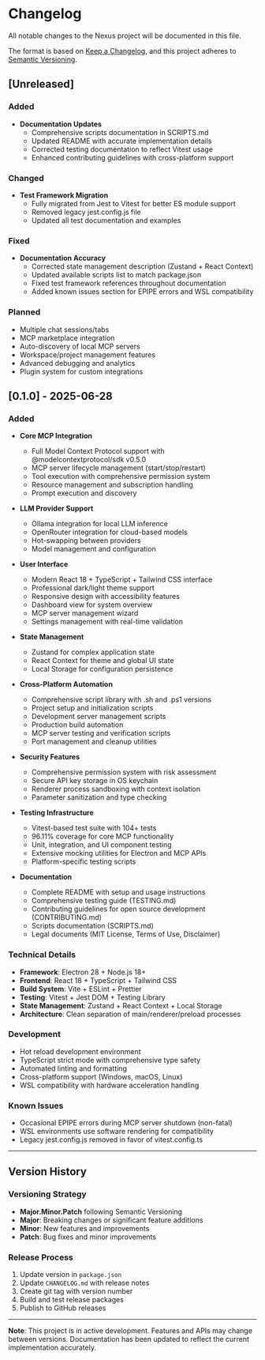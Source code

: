 # Changelog

All notable changes to the Nexus project will be documented in this file.

The format is based on [Keep a Changelog](https://keepachangelog.com/en/1.0.0/),
and this project adheres to [Semantic Versioning](https://semver.org/spec/v2.0.0.html).

## [Unreleased]

### Added
- **Documentation Updates**
  - Comprehensive scripts documentation in SCRIPTS.md
  - Updated README with accurate implementation details
  - Corrected testing documentation to reflect Vitest usage
  - Enhanced contributing guidelines with cross-platform support

### Changed
- **Test Framework Migration**
  - Fully migrated from Jest to Vitest for better ES module support
  - Removed legacy jest.config.js file
  - Updated all test documentation and examples

### Fixed
- **Documentation Accuracy**
  - Corrected state management description (Zustand + React Context)
  - Updated available scripts list to match package.json
  - Fixed test framework references throughout documentation
  - Added known issues section for EPIPE errors and WSL compatibility

### Planned
- Multiple chat sessions/tabs
- MCP marketplace integration
- Auto-discovery of local MCP servers
- Workspace/project management features
- Advanced debugging and analytics
- Plugin system for custom integrations

## [0.1.0] - 2025-06-28

### Added
- **Core MCP Integration**
  - Full Model Context Protocol support with @modelcontextprotocol/sdk v0.5.0
  - MCP server lifecycle management (start/stop/restart)
  - Tool execution with comprehensive permission system
  - Resource management and subscription handling
  - Prompt execution and discovery

- **LLM Provider Support**
  - Ollama integration for local LLM inference
  - OpenRouter integration for cloud-based models
  - Hot-swapping between providers
  - Model management and configuration

- **User Interface**
  - Modern React 18 + TypeScript + Tailwind CSS interface
  - Professional dark/light theme support
  - Responsive design with accessibility features
  - Dashboard view for system overview
  - MCP server management wizard
  - Settings management with real-time validation

- **State Management**
  - Zustand for complex application state
  - React Context for theme and global UI state
  - Local Storage for configuration persistence

- **Cross-Platform Automation**
  - Comprehensive script library with .sh and .ps1 versions
  - Project setup and initialization scripts
  - Development server management scripts
  - Production build automation
  - MCP server testing and verification scripts
  - Port management and cleanup utilities

- **Security Features**
  - Comprehensive permission system with risk assessment
  - Secure API key storage in OS keychain
  - Renderer process sandboxing with context isolation
  - Parameter sanitization and type checking

- **Testing Infrastructure**
  - Vitest-based test suite with 104+ tests
  - 96.11% coverage for core MCP functionality
  - Unit, integration, and UI component testing
  - Extensive mocking utilities for Electron and MCP APIs
  - Platform-specific testing scripts

- **Documentation**
  - Complete README with setup and usage instructions
  - Comprehensive testing guide (TESTING.md)
  - Contributing guidelines for open source development (CONTRIBUTING.md)
  - Scripts documentation (SCRIPTS.md)
  - Legal documents (MIT License, Terms of Use, Disclaimer)

### Technical Details
- **Framework**: Electron 28 + Node.js 18+
- **Frontend**: React 18 + TypeScript + Tailwind CSS
- **Build System**: Vite + ESLint + Prettier
- **Testing**: Vitest + Jest DOM + Testing Library
- **State Management**: Zustand + React Context + Local Storage
- **Architecture**: Clean separation of main/renderer/preload processes

### Development
- Hot reload development environment
- TypeScript strict mode with comprehensive type safety
- Automated linting and formatting
- Cross-platform support (Windows, macOS, Linux)
- WSL compatibility with hardware acceleration handling

### Known Issues
- Occasional EPIPE errors during MCP server shutdown (non-fatal)
- WSL environments use software rendering for compatibility
- Legacy jest.config.js removed in favor of vitest.config.ts

---

## Version History

### Versioning Strategy
- **Major.Minor.Patch** following Semantic Versioning
- **Major**: Breaking changes or significant feature additions
- **Minor**: New features and improvements
- **Patch**: Bug fixes and minor improvements

### Release Process
1. Update version in `package.json`
2. Update `CHANGELOG.md` with release notes
3. Create git tag with version number
4. Build and test release packages
5. Publish to GitHub releases

---

**Note**: This project is in active development. Features and APIs may change between versions. Documentation has been updated to reflect the current implementation accurately. 